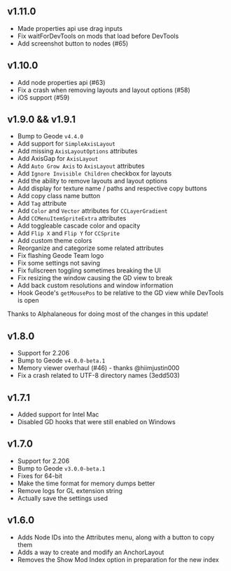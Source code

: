 ## v1.11.0
* Made properties api use drag inputs
* Fix waitForDevTools on mods that load before DevTools
* Add screenshot button to nodes (#65)

## v1.10.0
* Add node properties api (#63)
* Fix a crash when removing layouts and layout options (#58)
* iOS support (#59)

## v1.9.0 && v1.9.1
* Bump to Geode `v4.4.0`
* Add support for `SimpleAxisLayout`
* Add missing `AxisLayoutOptions` attributes
* Add AxisGap for `AxisLayout`
* Add `Auto Grow Axis` to `AxisLayout` attributes
* Add `Ignore Invisible Children` checkbox for layouts
* Add the ability to remove layouts and layout options
* Add display for texture name / paths and respective copy buttons
* Add copy class name button
* Add `Tag` attribute
* Add `Color` and `Vector` attributes for `CCLayerGradient`
* Add `CCMenuItemSpriteExtra` attributes
* Add toggleable cascade color and opacity
* Add `Flip X` and `Flip Y` for `CCSprite`
* Add custom theme colors
* Reorganize and categorize some related attributes
* Fix flashing Geode Team logo
* Fix some settings not saving
* Fix fullscreen toggling sometimes breaking the UI
* Fix resizing the window causing the GD view to break
* Add back custom resolutions and window information
* Hook Geode's `getMousePos` to be relative to the GD view while DevTools is open

Thanks to <cj>Alphalaneous</c> for doing <co>most of the changes in this update!</c>

## v1.8.0
* Support for 2.206
* Bump to Geode `v4.0.0-beta.1`
* Memory viewer overhaul (#46) - thanks @hiimjustin000
* Fix a crash related to UTF-8 directory names (3edd503)

## v1.7.1
* Added support for Intel Mac
* Disabled GD hooks that were still enabled on Windows

## v1.7.0

* Support for 2.206
* Bump to Geode `v3.0.0-beta.1`
* Fixes for 64-bit
* Make the time format for memory dumps better
* Remove logs for GL extension string
* Actually save the settings used

## v1.6.0

* Adds Node IDs into the Attributes menu, along with a button to copy them
* Adds a way to create and modify an AnchorLayout
* Removes the Show Mod Index option in preparation for the new index